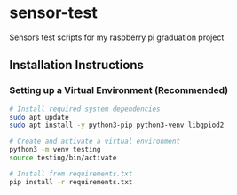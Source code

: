 # sensor-test
Sensors test scripts for my raspberry pi graduation project

## Installation Instructions

### Setting up a Virtual Environment (Recommended)
```bash
# Install required system dependencies
sudo apt update
sudo apt install -y python3-pip python3-venv libgpiod2

# Create and activate a virtual environment
python3 -m venv testing
source testing/bin/activate

# Install from requirements.txt
pip install -r requirements.txt
```
